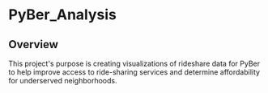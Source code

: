 # PyBer_Analysis

## Overview
This project's purpose is creating visualizations of rideshare data for PyBer to help improve access to ride-sharing services and determine affordability for underserved neighborhoods.
